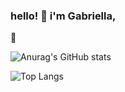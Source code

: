 ### hello! 👋 i'm Gabriella,
🌱

![Anurag's GitHub stats](https://github-readme-stats.vercel.app/api?username=gabponch&show_icons=true&theme=calm_pink)

![Top Langs](https://github-readme-stats.vercel.app/api/top-langs/?username=gabponch&layout=compact&theme=calm_pink)

